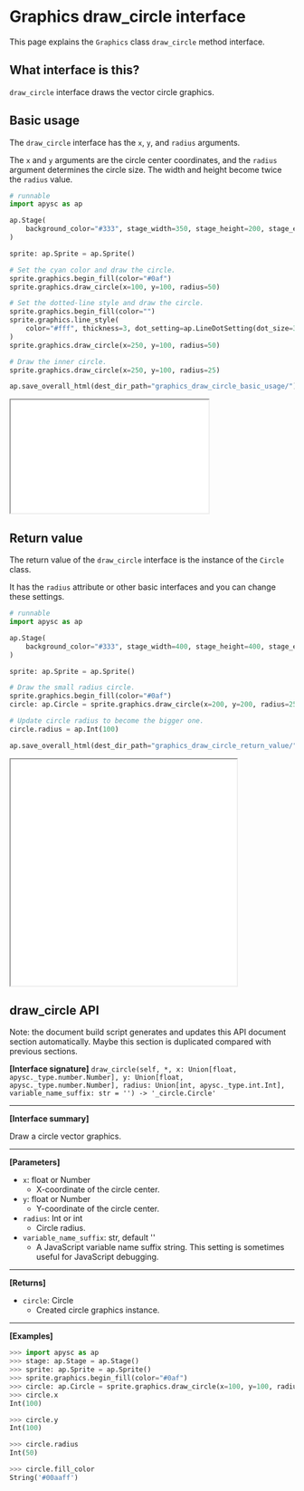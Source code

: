 # Graphics draw_circle interface

This page explains the `Graphics` class `draw_circle` method interface.

## What interface is this?

`draw_circle` interface draws the vector circle graphics.

## Basic usage

The `draw_circle` interface has the `x`\, `y`\, and `radius` arguments.

The `x` and `y` arguments are the circle center coordinates, and the `radius` argument determines the circle size. The width and height become twice the `radius` value.

```py
# runnable
import apysc as ap

ap.Stage(
    background_color="#333", stage_width=350, stage_height=200, stage_elem_id="stage"
)

sprite: ap.Sprite = ap.Sprite()

# Set the cyan color and draw the circle.
sprite.graphics.begin_fill(color="#0af")
sprite.graphics.draw_circle(x=100, y=100, radius=50)

# Set the dotted-line style and draw the circle.
sprite.graphics.begin_fill(color="")
sprite.graphics.line_style(
    color="#fff", thickness=3, dot_setting=ap.LineDotSetting(dot_size=3)
)
sprite.graphics.draw_circle(x=250, y=100, radius=50)

# Draw the inner circle.
sprite.graphics.draw_circle(x=250, y=100, radius=25)

ap.save_overall_html(dest_dir_path="graphics_draw_circle_basic_usage/")
```

<iframe src="static/graphics_draw_circle_basic_usage/index.html" width="350" height="200"></iframe>

## Return value

The return value of the `draw_circle` interface is the instance of the `Circle` class.

It has the `radius` attribute or other basic interfaces and you can change these settings.

```py
# runnable
import apysc as ap

ap.Stage(
    background_color="#333", stage_width=400, stage_height=400, stage_elem_id="stage"
)

sprite: ap.Sprite = ap.Sprite()

# Draw the small radius circle.
sprite.graphics.begin_fill(color="#0af")
circle: ap.Circle = sprite.graphics.draw_circle(x=200, y=200, radius=25)

# Update circle radius to become the bigger one.
circle.radius = ap.Int(100)

ap.save_overall_html(dest_dir_path="graphics_draw_circle_return_value/")
```

<iframe src="static/graphics_draw_circle_return_value/index.html" width="400" height="400"></iframe>


## draw_circle API

<!-- Docstring: apysc._display.graphics.Graphics.draw_circle -->

<span class="inconspicuous-txt">Note: the document build script generates and updates this API document section automatically. Maybe this section is duplicated compared with previous sections.</span>

**[Interface signature]** `draw_circle(self, *, x: Union[float, apysc._type.number.Number], y: Union[float, apysc._type.number.Number], radius: Union[int, apysc._type.int.Int], variable_name_suffix: str = '') -> '_circle.Circle'`<hr>

**[Interface summary]**

Draw a circle vector graphics.<hr>

**[Parameters]**

- `x`: float or Number
  - X-coordinate of the circle center.
- `y`: float or Number
  - Y-coordinate of the circle center.
- `radius`: Int or int
  - Circle radius.
- `variable_name_suffix`: str, default ''
  - A JavaScript variable name suffix string. This setting is sometimes useful for JavaScript debugging.

<hr>

**[Returns]**

- `circle`: Circle
  - Created circle graphics instance.

<hr>

**[Examples]**

```py
>>> import apysc as ap
>>> stage: ap.Stage = ap.Stage()
>>> sprite: ap.Sprite = ap.Sprite()
>>> sprite.graphics.begin_fill(color="#0af")
>>> circle: ap.Circle = sprite.graphics.draw_circle(x=100, y=100, radius=50)
>>> circle.x
Int(100)

>>> circle.y
Int(100)

>>> circle.radius
Int(50)

>>> circle.fill_color
String('#00aaff')
```